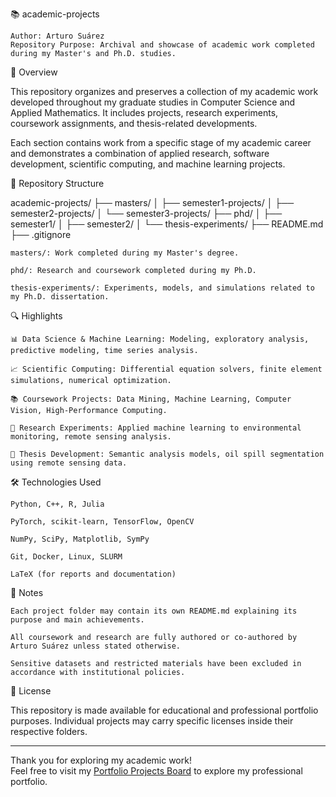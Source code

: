 📚 academic-projects

    Author: Arturo Suárez
    Repository Purpose: Archival and showcase of academic work completed during my Master's and Ph.D. studies.

📖 Overview

This repository organizes and preserves a collection of my academic work developed throughout my graduate studies in Computer Science and Applied Mathematics.
It includes projects, research experiments, coursework assignments, and thesis-related developments.

Each section contains work from a specific stage of my academic career and demonstrates a combination of applied research, software development, scientific computing, and machine learning projects.

📂 Repository Structure

academic-projects/
├── masters/
│   ├── semester1-projects/
│   ├── semester2-projects/
│   └── semester3-projects/
├── phd/
│   ├── semester1/
│   ├── semester2/
│   └── thesis-experiments/
├── README.md
├── .gitignore

    masters/: Work completed during my Master's degree.

    phd/: Research and coursework completed during my Ph.D.

    thesis-experiments/: Experiments, models, and simulations related to my Ph.D. dissertation.


🔍 Highlights

    📊 Data Science & Machine Learning: Modeling, exploratory analysis, predictive modeling, time series analysis.

    📈 Scientific Computing: Differential equation solvers, finite element simulations, numerical optimization.

    📚 Coursework Projects: Data Mining, Machine Learning, Computer Vision, High-Performance Computing.

    🔬 Research Experiments: Applied machine learning to environmental monitoring, remote sensing analysis.

    🧠 Thesis Development: Semantic analysis models, oil spill segmentation using remote sensing data.

🛠️ Technologies Used

    Python, C++, R, Julia

    PyTorch, scikit-learn, TensorFlow, OpenCV

    NumPy, SciPy, Matplotlib, SymPy

    Git, Docker, Linux, SLURM

    LaTeX (for reports and documentation)

📜 Notes

    Each project folder may contain its own README.md explaining its purpose and main achievements.

    All coursework and research are fully authored or co-authored by Arturo Suárez unless stated otherwise.

    Sensitive datasets and restricted materials have been excluded in accordance with institutional policies.

📄 License

This repository is made available for educational and professional portfolio purposes.
Individual projects may carry specific licenses inside their respective folders.

---
Thank you for exploring my academic work!  
Feel free to visit my [Portfolio Projects Board](https://github.com/users/manuel-suarez/projects/1) to explore my professional portfolio.

